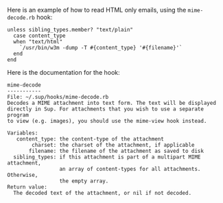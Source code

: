 Here is an example of how to read HTML only emails, using the
`mime-decode.rb` hook:

    unless sibling_types.member? "text/plain"
      case content_type
      when "text/html"
        `/usr/bin/w3m -dump -T #{content_type} '#{filename}'`
      end
    end

Here is the documentation for the hook:

    mime-decode
    -----------
    File: ~/.sup/hooks/mime-decode.rb
    Decodes a MIME attachment into text form. The text will be displayed
    directly in Sup. For attachments that you wish to use a separate program
    to view (e.g. images), you should use the mime-view hook instead.

    Variables:
       content_type: the content-type of the attachment
            charset: the charset of the attachment, if applicable
           filename: the filename of the attachment as saved to disk
      sibling_types: if this attachment is part of a multipart MIME attachment,
                     an array of content-types for all attachments. Otherwise,
                     the empty array.
    Return value:
      The decoded text of the attachment, or nil if not decoded.
